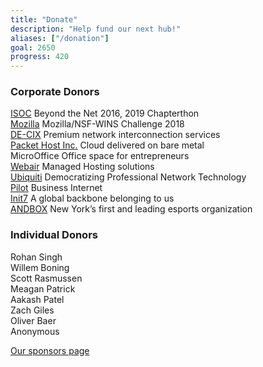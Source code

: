 ```yaml
---
title: "Donate"
description: "Help fund our next hub!"
aliases: ["/donation"]
goal: 2650
progress: 420
---
```


### Corporate Donors

[ISOC](https://www.internetsociety.org/) Beyond the Net 2016, 2019 Chapterthon   
[Mozilla](https://foundation.mozilla.org/) Mozilla/NSF-WINS Challenge 2018  
[DE-CIX](https://de-cix.net/) Premium network interconnection services  
[Packet Host Inc.](https://www.packet.net/) Cloud delivered on bare metal  
MicroOffice Office space for entrepreneurs  
[Webair](https://www.webair.com/) Managed Hosting solutions  
[Ubiquiti](https://www.ui.com/) Democratizing Professional Network Technology  
[Pilot](https://www.pilotfiber.com/) Business Internet  
[Init7](https://www.init7.net/en/) A global backbone belonging to us  
[ANDBOX](https://andbox.com) New York’s first and leading esports organization  

### Individual Donors

Rohan Singh  
Willem Boning  
Scott Rasmussen  
Meagan Patrick  
Aakash Patel  
Zach Giles  
Oliver Baer  
Anonymous  

[Our sponsors page](/sponsors)
